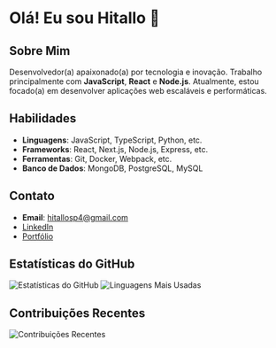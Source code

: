 # Olá! Eu sou Hitallo 👋



## Sobre Mim
Desenvolvedor(a) apaixonado(a) por tecnologia e inovação. Trabalho principalmente com **JavaScript**, **React** e **Node.js**. Atualmente, estou focado(a) em desenvolver aplicações web escaláveis e performáticas.

## Habilidades
- **Linguagens**: JavaScript, TypeScript, Python, etc.
- **Frameworks**: React, Next.js, Node.js, Express, etc.
- **Ferramentas**: Git, Docker, Webpack, etc.
- **Banco de Dados**: MongoDB, PostgreSQL, MySQL


## Contato
- **Email**: [hitallosp4@gmail.com](mailto:hitallosp4@gmail.com)
- [LinkedIn](https://www.linkedin.com/in/seulinkedin/)
- [Portfólio](https://seuportfolio.com)

## Estatísticas do GitHub
![Estatísticas do GitHub](https://github-readme-stats.vercel.app/api?username=hitallof&show_icons=true&theme=dark&icon_color=orange&title_color=orange&text_color=orange)
![Linguagens Mais Usadas](https://github-readme-stats.vercel.app/api/top-langs/?username=hitallof&layout=compact&theme=dark&title_color=orange&text_color=orange)

## Contribuições Recentes
![Contribuições Recentes](https://github-contributor-stats.vercel.app/api?username=hitallof&limit=5&theme=dark&title_color=orange&text_color=orange)
